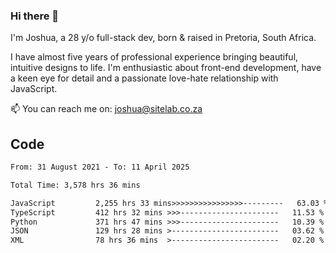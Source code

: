 ### Hi there 👋

I'm Joshua, a 28 y/o full-stack dev, born & raised in Pretoria, South Africa. 

I have almost five years of professional experience bringing beautiful, intuitive designs to life. I'm enthusiastic about front-end development, have a keen eye for detail and a passionate love-hate relationship with JavaScript.

📫 You can reach me on: joshua@sitelab.co.za

## **Code**

<!--START_SECTION:waka-->

```txt
From: 31 August 2021 - To: 11 April 2025

Total Time: 3,578 hrs 36 mins

JavaScript         2,255 hrs 33 mins>>>>>>>>>>>>>>>>---------   63.03 %
TypeScript         412 hrs 32 mins >>>----------------------   11.53 %
Python             371 hrs 47 mins >>>----------------------   10.39 %
JSON               129 hrs 28 mins >------------------------   03.62 %
XML                78 hrs 36 mins  >------------------------   02.20 %
```

<!--END_SECTION:waka-->
